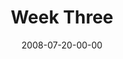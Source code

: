 ---
layout: message
category: message
series: "One"
title: "Week Three"
date: 2008-07-20-00-00
message_id: 507
audio: "http://s3.amazonaws.com/crossroads-media/messages/audio/One-3.mp3"
audio-duration: "27:50"
notes-description: ""
notes: "http://s3.amazonaws.com/crossroads-media/documents/SN_7-20-08.pdf"
notes-title: "One (Week Three) - Study Notes"
program: "http://s3.amazonaws.com/crossroads-media/documents/0719_20Program.pdf"
description: "Chuck Mingo discusses grace and how the Church can be \"one.\""
video: "http://s3.amazonaws.com/crossroads-media/messages/video/One-3.mp4"
video-duration: "27:50"
yt-embed-url: "//www.youtube.com/embed/ZlKlIb-inUQ"
video-image: "http://s3.amazonaws.com/crossroads-media/images/One3-still.jpg"
tag: 
 - mingo
 - grace
 - unity
 - mission
explicit: false
---